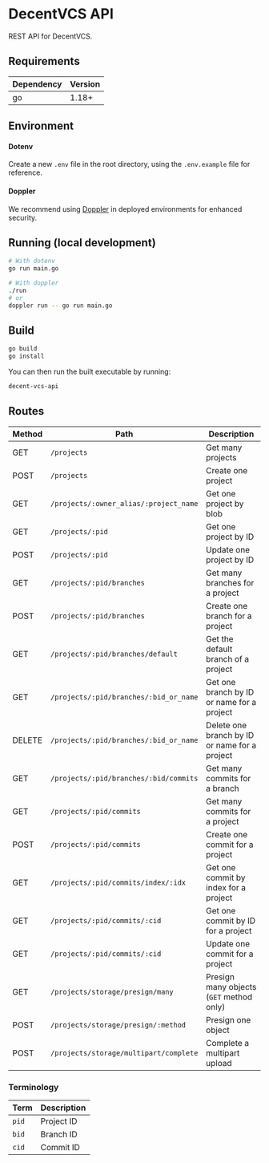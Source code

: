 # DecentVCS API

REST API for DecentVCS.

## Requirements

| Dependency | Version |
| ---------- | ------- |
| go         | 1.18+   |

## Environment

#### Dotenv

Create a new `.env` file in the root directory, using the `.env.example` file for reference.

#### Doppler

We recommend using [Doppler](https://doppler.com) in deployed environments for enhanced security.

## Running (local development)

```sh
# With dotenv
go run main.go

# With doppler
./run
# or
doppler run -- go run main.go
```

## Build

```sh
go build
go install
```

You can then run the built executable by running:

```sh
decent-vcs-api
```

## Routes

| Method | Path                                   | Description                                   |
| ------ | -------------------------------------- | --------------------------------------------- |
| GET    | `/projects`                            | Get many projects                             |
| POST   | `/projects`                            | Create one project                            |
| GET    | `/projects/:owner_alias/:project_name` | Get one project by blob                       |
| GET    | `/projects/:pid`                       | Get one project by ID                         |
| POST   | `/projects/:pid`                       | Update one project by ID                      |
| GET    | `/projects/:pid/branches`              | Get many branches for a project               |
| POST   | `/projects/:pid/branches`              | Create one branch for a project               |
| GET    | `/projects/:pid/branches/default`      | Get the default branch of a project           |
| GET    | `/projects/:pid/branches/:bid_or_name` | Get one branch by ID or name for a project    |
| DELETE | `/projects/:pid/branches/:bid_or_name` | Delete one branch by ID or name for a project |
| GET    | `/projects/:pid/branches/:bid/commits` | Get many commits for a branch                 |
| GET    | `/projects/:pid/commits`               | Get many commits for a project                |
| POST   | `/projects/:pid/commits`               | Create one commit for a project               |
| GET    | `/projects/:pid/commits/index/:idx`    | Get one commit by index for a project         |
| GET    | `/projects/:pid/commits/:cid`          | Get one commit by ID for a project            |
| GET    | `/projects/:pid/commits/:cid`          | Update one commit for a project               |
| GET    | `/projects/storage/presign/many`       | Presign many objects (`GET` method only)      |
| POST   | `/projects/storage/presign/:method`    | Presign one object                            |
| POST   | `/projects/storage/multipart/complete` | Complete a multipart upload                   |

### Terminology

| Term  | Description |
| ----- | ----------- |
| `pid` | Project ID  |
| `bid` | Branch ID   |
| `cid` | Commit ID   |
